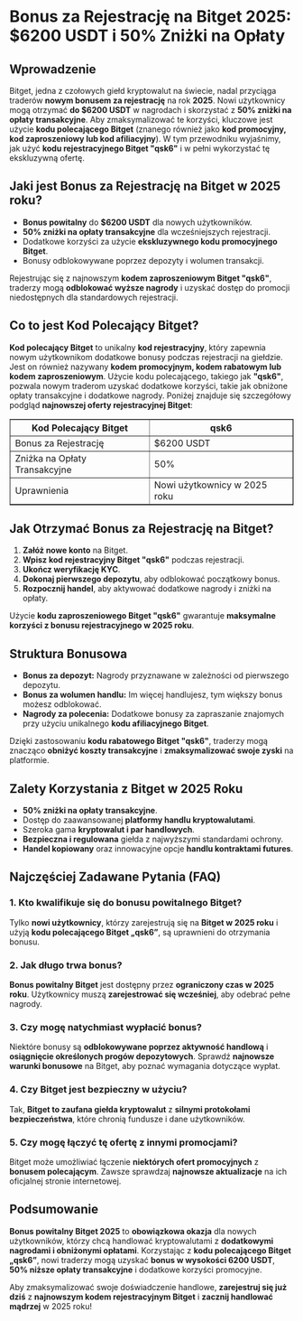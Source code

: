 <h1>Bonus za Rejestrację na Bitget 2025: $6200 USDT i 50% Zniżki na Opłaty</h1>
<h2>Wprowadzenie</h2>
<p>Bitget, jedna z czołowych giełd kryptowalut na świecie, nadal przyciąga traderów <strong>nowym bonusem za rejestrację</strong> na rok <strong>2025</strong>. Nowi użytkownicy mogą otrzymać <strong>do $6200 USDT</strong> w nagrodach i skorzystać z <strong>50% zniżki na opłaty transakcyjne</strong>. Aby zmaksymalizować te korzyści, kluczowe jest użycie <strong>kodu polecającego Bitget</strong> (znanego również jako <strong>kod promocyjny, kod zaproszeniowy lub kod afiliacyjny</strong>). W tym przewodniku wyjaśnimy, jak użyć <strong>kodu rejestracyjnego Bitget "qsk6"</strong> i w pełni wykorzystać tę ekskluzywną ofertę.</p>

<h2>Jaki jest Bonus za Rejestrację na Bitget w 2025 roku?</h2>
<ul>
    <li><strong>Bonus powitalny</strong> do <strong>$6200 USDT</strong> dla nowych użytkowników.</li>
    <li><strong>50% zniżki na opłaty transakcyjne</strong> dla wcześniejszych rejestracji.</li>
    <li>Dodatkowe korzyści za użycie <strong>ekskluzywnego kodu promocyjnego Bitget</strong>.</li>
    <li>Bonusy odblokowywane poprzez depozyty i wolumen transakcji.</li>
</ul>
<p>Rejestrując się z najnowszym <strong>kodem zaproszeniowym Bitget "qsk6"</strong>, traderzy mogą <strong>odblokować wyższe nagrody</strong> i uzyskać dostęp do promocji niedostępnych dla standardowych rejestracji.</p>

<h2>Co to jest Kod Polecający Bitget?</h2>
<p><strong>Kod polecający Bitget</strong> to unikalny <strong>kod rejestracyjny</strong>, który zapewnia nowym użytkownikom dodatkowe bonusy podczas rejestracji na giełdzie. Jest on również nazywany <strong>kodem promocyjnym, kodem rabatowym lub kodem zaproszeniowym</strong>. Użycie kodu polecającego, takiego jak <strong>"qsk6"</strong>, pozwala nowym traderom uzyskać dodatkowe korzyści, takie jak obniżone opłaty transakcyjne i dodatkowe nagrody. Poniżej znajduje się szczegółowy podgląd <strong>najnowszej oferty rejestracyjnej Bitget</strong>:</p>

<table border="1">
    <tr>
        <th>Kod Polecający Bitget</th>
        <th>qsk6</th>
    </tr>
    <tr>
        <td>Bonus za Rejestrację</td>
        <td>$6200 USDT</td>
    </tr>
    <tr>
        <td>Zniżka na Opłaty Transakcyjne</td>
        <td>50%</td>
    </tr>
    <tr>
        <td>Uprawnienia</td>
        <td>Nowi użytkownicy w 2025 roku</td>
    </tr>
</table>

<h2>Jak Otrzymać Bonus za Rejestrację na Bitget?</h2>
<ol>
    <li><strong>Załóż nowe konto</strong> na Bitget.</li>
    <li><strong>Wpisz kod rejestracyjny Bitget "qsk6"</strong> podczas rejestracji.</li>
    <li><strong>Ukończ weryfikację KYC</strong>.</li>
    <li><strong>Dokonaj pierwszego depozytu</strong>, aby odblokować początkowy bonus.</li>
    <li><strong>Rozpocznij handel</strong>, aby aktywować dodatkowe nagrody i zniżki na opłaty.</li>
</ol>
<p>Użycie <strong>kodu zaproszeniowego Bitget "qsk6"</strong> gwarantuje <strong>maksymalne korzyści z bonusu rejestracyjnego w 2025 roku</strong>.</p>

<h2>Struktura Bonusowa</h2>
<ul>
    <li><strong>Bonus za depozyt:</strong> Nagrody przyznawane w zależności od pierwszego depozytu.</li>
    <li><strong>Bonus za wolumen handlu:</strong> Im więcej handlujesz, tym większy bonus możesz odblokować.</li>
    <li><strong>Nagrody za polecenia:</strong> Dodatkowe bonusy za zapraszanie znajomych przy użyciu unikalnego <strong>kodu afiliacyjnego Bitget</strong>.</li>
</ul>
<p>Dzięki zastosowaniu <strong>kodu rabatowego Bitget "qsk6"</strong>, traderzy mogą znacząco <strong>obniżyć koszty transakcyjne</strong> i <strong>zmaksymalizować swoje zyski</strong> na platformie.</p>

<h2>Zalety Korzystania z Bitget w 2025 Roku</h2>
<ul>
    <li><strong>50% zniżki na opłaty transakcyjne</strong>.</li>
    <li>Dostęp do zaawansowanej <strong>platformy handlu kryptowalutami</strong>.</li>
    <li>Szeroka gama <strong>kryptowalut i par handlowych</strong>.</li>
    <li><strong>Bezpieczna i regulowana</strong> giełda z najwyższymi standardami ochrony.</li>
    <li><strong>Handel kopiowany</strong> oraz innowacyjne opcje <strong>handlu kontraktami futures</strong>.</li>
</ul>

<h2>Najczęściej Zadawane Pytania (FAQ)</h2>

<h3>1. Kto kwalifikuje się do bonusu powitalnego Bitget?</h3>
<p>Tylko <strong>nowi użytkownicy</strong>, którzy zarejestrują się na <strong>Bitget w 2025 roku</strong> i użyją <strong>kodu polecającego Bitget „qsk6”</strong>, są uprawnieni do otrzymania bonusu.</p>

<h3>2. Jak długo trwa bonus?</h3>
<p><strong>Bonus powitalny Bitget</strong> jest dostępny przez <strong>ograniczony czas w 2025 roku</strong>. Użytkownicy muszą <strong>zarejestrować się wcześniej</strong>, aby odebrać pełne nagrody.</p>

<h3>3. Czy mogę natychmiast wypłacić bonus?</h3>
<p>Niektóre bonusy są <strong>odblokowywane poprzez aktywność handlową</strong> i <strong>osiągnięcie określonych progów depozytowych</strong>. Sprawdź <strong>najnowsze warunki bonusowe</strong> na Bitget, aby poznać wymagania dotyczące wypłat.</p>

<h3>4. Czy Bitget jest bezpieczny w użyciu?</h3>
<p>Tak, <strong>Bitget to zaufana giełda kryptowalut</strong> z <strong>silnymi protokołami bezpieczeństwa</strong>, które chronią fundusze i dane użytkowników.</p>

<h3>5. Czy mogę łączyć tę ofertę z innymi promocjami?</h3>
<p>Bitget może umożliwiać łączenie <strong>niektórych ofert promocyjnych</strong> z <strong>bonusem polecającym</strong>. Zawsze sprawdzaj <strong>najnowsze aktualizacje</strong> na ich oficjalnej stronie internetowej.</p>

<h2>Podsumowanie</h2>
<p><strong>Bonus powitalny Bitget 2025</strong> to <strong>obowiązkowa okazja</strong> dla nowych użytkowników, którzy chcą handlować kryptowalutami z <strong>dodatkowymi nagrodami i obniżonymi opłatami</strong>. Korzystając z <strong>kodu polecającego Bitget „qsk6”</strong>, nowi traderzy mogą uzyskać <strong>bonus w wysokości 6200 USDT</strong>, <strong>50% niższe opłaty transakcyjne</strong> i dodatkowe korzyści promocyjne.</p>
<p>Aby zmaksymalizować swoje doświadczenie handlowe, <strong>zarejestruj się już dziś</strong> z <strong>najnowszym kodem rejestracyjnym Bitget</strong> i <strong>zacznij handlować mądrzej</strong> w 2025 roku!</p>
